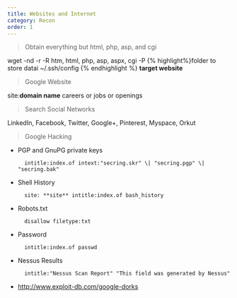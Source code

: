 ```yaml
---
title: Websites and Internet 
category: Recon
order: 1
---
```


>Obtain everything but html, php, asp, and cgi
	

wget -nd -r -R htm, html, php, asp, aspx, cgi -P {% highlight%}folder to store datai ~/.ssh/config
{% endhighlight %} **target website**

>Google Website	


site:**domain name** careers or jobs or openings

> Search Social Networks


LinkedIn, Facebook, Twitter, Google+, Pinterest, Myspace, Orkut

>Google Hacking


* PGP and GnuPG private keys

		intitle:index.of intext:"secring.skr" \| "secring.pgp" \| "secring.bak"


* Shell History

		site: **site** intitle:index.of bash_history


* Robots.txt

		disallow filetype:txt



* Password	

		intitle:index.of passwd



* Nessus Results

		intitle:"Nessus Scan Report" "This field was generated by Nessus"



* http://www.exploit-db.com/google-dorks
